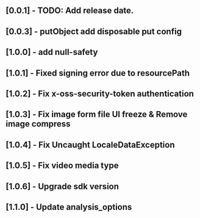 ## [0.0.1] - TODO: Add release date.
## [0.0.3] - putObject add disposable put config
## [1.0.0] - add null-safety
## [1.0.1] - Fixed signing error due to resourcePath 
## [1.0.2] - Fix x-oss-security-token authentication
## [1.0.3] - Fix image form file UI freeze & Remove image compress
## [1.0.4] - Fix Uncaught LocaleDataException
## [1.0.5] - Fix video media type
## [1.0.6] - Upgrade sdk version
## [1.1.0] - Update analysis_options
